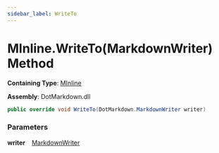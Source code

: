```yaml
---
sidebar_label: WriteTo
---
```


# MInline\.WriteTo\(MarkdownWriter\) Method

**Containing Type**: [MInline](../index.md)

**Assembly**: DotMarkdown\.dll

```csharp
public override void WriteTo(DotMarkdown.MarkdownWriter writer)
```

### Parameters

**writer** &ensp; [MarkdownWriter](../../../MarkdownWriter/index.md)